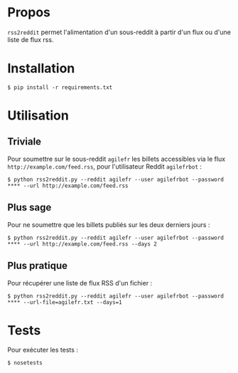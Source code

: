 # Propos

`rss2reddit` permet l'alimentation d'un sous-reddit à partir d'un flux ou d'une liste de flux rss.


# Installation

    $ pip install -r requirements.txt


# Utilisation

## Triviale

Pour soumettre sur le sous-reddit `agilefr` les billets accessibles via le flux `http://example.com/feed.rss`, pour l'utilisateur Reddit `agilefrbot` :

    $ python rss2reddit.py --reddit agilefr --user agilefrbot --password **** --url http://example.com/feed.rss

## Plus sage

Pour ne soumettre que les billets publiés sur les deux derniers jours :

    $ python rss2reddit.py --reddit agilefr --user agilefrbot --password **** --url http://example.com/feed.rss --days 2

## Plus pratique

Pour récupérer une liste de flux RSS d'un fichier :

    $ python rss2reddit.py --reddit agilefr --user agilefrbot --password **** --url-file=agilefr.txt --days=1


# Tests

Pour exécuter les tests :

    $ nosetests

